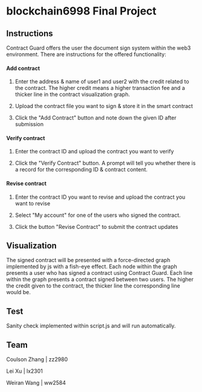 # blockchain6998 Final Project

## Instructions
Contract Guard offers the user the document sign system within the web3 environment. There are instructions for the offered functionality:

#### Add contract
1. Enter the address & name of user1 and user2 with the credit related to the contract. The higher credit means a higher transaction fee and a thicker line in the contract visualization graph. 

2. Upload the contract file you want to sign & store it in the smart contract

3. Click the "Add Contract" button and note down the given ID after submission

#### Verify contract
1. Enter the contract ID and upload the contract you want to verify

2. Click the "Verify Contract" button. A prompt will tell you whether there is a record for the corresponding ID & contract content.

#### Revise contract
1. Enter the contract ID you want to revise and upload the contract you want to revise

2. Select "My account" for one of the users who signed the contract.

3. Click the button "Revise Contract" to submit the contract updates

## Visualization
The signed contract will be presented with a force-directed graph implemented by js with a fish-eye effect. Each node within the graph presents a user who has signed a contract using Contract Guard. Each line within the graph presents a contract signed between two users. The higher the credit given to the contract, the thicker line the corresponding line would be.

## Test
Sanity check implemented within script.js and will run automatically.


## Team
Coulson Zhang   |  zz2980

Lei Xu          |  lx2301

Weiran Wang    |  ww2584